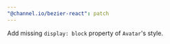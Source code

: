 ```yaml
---
"@channel.io/bezier-react": patch
---
```


Add missing `display: block` property of `Avatar`'s style.
